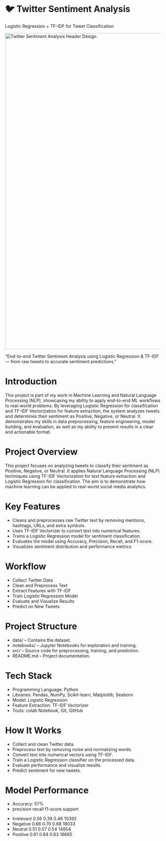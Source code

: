 # 🐦 Twitter Sentiment Analysis
Logistic Regression + TF-IDF for Tweet Classification

<img width="1536" height="1024" alt="Twitter Sentiment Analysis Header Design" src="https://github.com/user-attachments/assets/b74a4ee4-2d9d-45cc-a742-57cdc9afaa93" />


"End-to-end Twitter Sentiment Analysis using Logistic Regression & TF-IDF — from raw tweets to accurate sentiment predictions."

# Introduction
This project is part of my work in Machine Learning and Natural Language Processing (NLP), showcasing my ability to apply end-to-end ML workflows to real-world problems.
By leveraging Logistic Regression for classification and TF-IDF Vectorization for feature extraction, the system analyzes tweets and determines their sentiment as Positive, Negative, or Neutral.
It demonstrates my skills in data preprocessing, feature engineering, model building, and evaluation, as well as my ability to present results in a clear and actionable format.

# Project Overview
This project focuses on analyzing tweets to classify their sentiment as Positive, Negative, or Neutral.
It applies Natural Language Processing (NLP) techniques using TF-IDF Vectorization for text feature extraction and Logistic Regression for classification.
The aim is to demonstrate how machine learning can be applied to real-world social media analytics.

# Key Features
* Cleans and preprocesses raw Twitter text by removing mentions, hashtags, URLs, and extra symbols.
* Uses TF-IDF Vectorizer to convert text into numerical features.
* Trains a Logistic Regression model for sentiment classification.
* Evaluates the model using Accuracy, Precision, Recall, and F1-score.
* Visualizes sentiment distribution and performance metrics

# Workflow
* Collect Twitter Data
* Clean and Preprocess Text
* Extract Features with TF-IDF
* Train Logistic Regression Model
* Evaluate and Visualize Results
* Predict on New Tweets

# Project Structure
* data/ – Contains the dataset.
* notebooks/ – Jupyter Notebooks for exploration and training.
* src/ – Source code for preprocessing, training, and prediction.
* README.md – Project documentation.

# Tech Stack
* Programming Language: Python
* Libraries: Pandas, NumPy, Scikit-learn, Matplotlib, Seaborn
* Model: Logistic Regression
* Feature Extraction: TF-IDF Vectorizer
* Tools: colab Notebook, Git, GitHub

# How It Works
* Collect and clean Twitter data.
* Preprocess text by removing noise and normalizing words.
* Convert text into numerical vectors using TF-IDF.
* Train a Logistic Regression classifier on the processed data.
* Evaluate performance and visualize results.
* Predict sentiment for new tweets.

# Model Performance
* Accuracy: 57%
*  precision    recall  f1-score   support

 - Irrelevant       0.56      0.38      0.46     10392
 -  Negative        0.66      0.70      0.68     18033
 -   Neutral        0.51      0.57      0.54     14654
 -   Positive       0.61      0.64      0.63     16665

